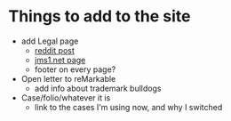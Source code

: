 # Things to add to the site

* add Legal page
    * [reddit post](https://old.reddit.com/r/RemarkableTablet/comments/1dtj4aw/i_need_advice_regarding_lawyer_claiming_to/)
    * [jms1.net page](https://jms1.net/copyright.shtml)
    * footer on every page?
* Open letter to reMarkable
    * add info about trademark bulldogs
* Case/folio/whatever it is
    * link to the cases I'm using now, and why I switched
